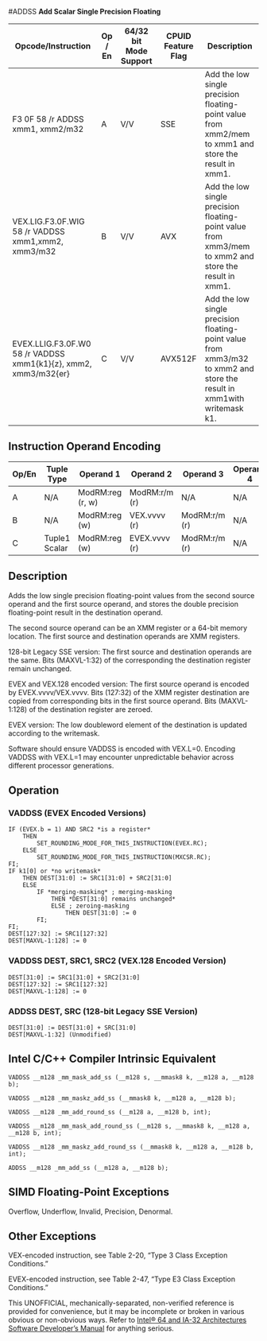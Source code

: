 #ADDSS
**Add Scalar Single Precision Floating**

| Opcode/Instruction                                              | Op / En | 64/32 bit Mode Support | CPUID Feature Flag | Description                                                                                                            |
| --------------------------------------------------------------- | ------- | ---------------------- | ------------------ | ---------------------------------------------------------------------------------------------------------------------- |
| F3 0F 58 /r ADDSS xmm1, xmm2/m32                                | A       | V/V                    | SSE                | Add the low single precision floating-point value from xmm2/mem to xmm1 and store the result in xmm1.                  |
| VEX.LIG.F3.0F.WIG 58 /r VADDSS xmm1,xmm2, xmm3/m32              | B       | V/V                    | AVX                | Add the low single precision floating-point value from xmm3/mem to xmm2 and store the result in xmm1.                  |
| EVEX.LLIG.F3.0F.W0 58 /r VADDSS xmm1{k1}{z}, xmm2, xmm3/m32{er} | C       | V/V                    | AVX512F            | Add the low single precision floating-point value from xmm3/m32 to xmm2 and store the result in xmm1with writemask k1. |

## Instruction Operand Encoding

| Op/En | Tuple Type    | Operand 1        | Operand 2     | Operand 3     | Operand 4 |
| ----- | ------------- | ---------------- | ------------- | ------------- | --------- |
| A     | N/A           | ModRM:reg (r, w) | ModRM:r/m (r) | N/A           | N/A       |
| B     | N/A           | ModRM:reg (w)    | VEX.vvvv (r)  | ModRM:r/m (r) | N/A       |
| C     | Tuple1 Scalar | ModRM:reg (w)    | EVEX.vvvv (r) | ModRM:r/m (r) | N/A       |

## Description

Adds the low single precision floating-point values from the second source operand and the first source operand, and stores the double precision floating-point result in the destination operand.

The second source operand can be an XMM register or a 64-bit memory location. The first source and destination operands are XMM registers.

128-bit Legacy SSE version: The first source and destination operands are the same. Bits (MAXVL-1:32) of the corresponding the destination register remain unchanged.

EVEX and VEX.128 encoded version: The first source operand is encoded by EVEX.vvvv/VEX.vvvv. Bits (127:32) of the XMM register destination are copied from corresponding bits in the first source operand. Bits (MAXVL-1:128) of the destination register are zeroed.

EVEX version: The low doubleword element of the destination is updated according to the writemask.

Software should ensure VADDSS is encoded with VEX.L=0. Encoding VADDSS with VEX.L=1 may encounter unpredictable behavior across different processor generations.

## Operation

### VADDSS (EVEX Encoded Versions)

```
IF (EVEX.b = 1) AND SRC2 *is a register*
    THEN
        SET_ROUNDING_MODE_FOR_THIS_INSTRUCTION(EVEX.RC);
    ELSE
        SET_ROUNDING_MODE_FOR_THIS_INSTRUCTION(MXCSR.RC);
FI;
IF k1[0] or *no writemask*
    THEN DEST[31:0] := SRC1[31:0] + SRC2[31:0]
    ELSE
        IF *merging-masking* ; merging-masking
            THEN *DEST[31:0] remains unchanged*
            ELSE ; zeroing-masking
                THEN DEST[31:0] := 0
        FI;
FI;
DEST[127:32] := SRC1[127:32]
DEST[MAXVL-1:128] := 0

```

### VADDSS DEST, SRC1, SRC2 (VEX.128 Encoded Version)

```
DEST[31:0] := SRC1[31:0] + SRC2[31:0]
DEST[127:32] := SRC1[127:32]
DEST[MAXVL-1:128] := 0

```

### ADDSS DEST, SRC (128-bit Legacy SSE Version)

```
DEST[31:0] := DEST[31:0] + SRC[31:0]
DEST[MAXVL-1:32] (Unmodified)

```

## Intel C/C++ Compiler Intrinsic Equivalent

```
VADDSS __m128 _mm_mask_add_ss (__m128 s, __mmask8 k, __m128 a, __m128 b);

```

```
VADDSS __m128 _mm_maskz_add_ss (__mmask8 k, __m128 a, __m128 b);

```

```
VADDSS __m128 _mm_add_round_ss (__m128 a, __m128 b, int);

```

```
VADDSS __m128 _mm_mask_add_round_ss (__m128 s, __mmask8 k, __m128 a, __m128 b, int);

```

```
VADDSS __m128 _mm_maskz_add_round_ss (__mmask8 k, __m128 a, __m128 b, int);

```

```
ADDSS __m128 _mm_add_ss (__m128 a, __m128 b);

```

## SIMD Floating-Point Exceptions

Overflow, Underflow, Invalid, Precision, Denormal.

## Other Exceptions

VEX-encoded instruction, see Table 2-20, “Type 3 Class Exception Conditions.”

EVEX-encoded instruction, see Table 2-47, “Type E3 Class Exception Conditions.”

This UNOFFICIAL, mechanically-separated, non-verified reference is provided for convenience, but it may be
incomplete or broken in various obvious or non-obvious
ways. Refer to [Intel® 64 and IA-32 Architectures Software Developer’s Manual](https://software.intel.com/en-us/download/intel-64-and-ia-32-architectures-sdm-combined-volumes-1-2a-2b-2c-2d-3a-3b-3c-3d-and-4) for anything serious.
